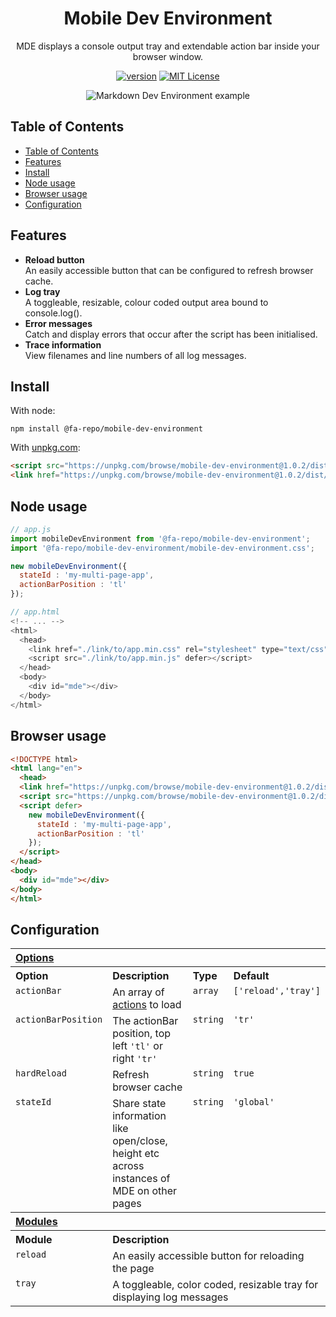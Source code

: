 <div align="center">

# Mobile Dev Environment

MDE displays a console output tray and extendable action bar inside your browser window.

[![version][version-badge]][package] [![MIT License][license-badge]][license]

![Markdown Dev Environment example](https://cloud.githubusercontent.com/assets/12685308/21486950/dc803590-cbb5-11e6-922e-78e4a59ad59c.gif)
</div>


## Table of Contents
<!-- no toc -->
- [Table of Contents](#table-of-contents)
- [Features](#features)
- [Install](#install)
- [Node usage](#node-usage)
- [Browser usage](#browser-usage)
- [Configuration](#configuration)

## Features

- **Reload button** <br> An easily accessible button that can be configured to refresh browser cache.
- **Log tray**  <br> A toggleable, resizable, colour coded output area bound to console.log().
- **Error messages** <br/> Catch and display errors that occur after the script has been initialised.
- **Trace information** <br/> View filenames and line numbers of all log messages.

## Install

With node:

```shell
npm install @fa-repo/mobile-dev-environment
```

With [unpkg.com](https://unpkg.com/browse/mobile-dev-environment@1.0.2/):

```html
<script src="https://unpkg.com/browse/mobile-dev-environment@1.0.2/dist/mde.min.js"></script>
<link href="https://unpkg.com/browse/mobile-dev-environment@1.0.2/dist/mde.min.css" rel="stylesheet" type="text/css">
```

## Node usage

```js
// app.js
import mobileDevEnvironment from '@fa-repo/mobile-dev-environment';
import '@fa-repo/mobile-dev-environment/mobile-dev-environment.css';

new mobileDevEnvironment({
  stateId : 'my-multi-page-app',
  actionBarPosition : 'tl'
});

// app.html
<!-- ... -->
<html>
  <head>
    <link href="./link/to/app.min.css" rel="stylesheet" type="text/css" />
    <script src="./link/to/app.min.js" defer></script>
  </head>
  <body>
    <div id="mde"></div>
  </body>
</html>
```

## Browser usage

```html
<!DOCTYPE html>
<html lang="en">
  <head>
  <link href="https://unpkg.com/browse/mobile-dev-environment@1.0.2/dist/mde.min.css" rel="stylesheet" type="text/css">
  <script src="https://unpkg.com/browse/mobile-dev-environment@1.0.2/dist/mde.min.js" defer></script>
  <script defer>  
    new mobileDevEnvironment({
      stateId : 'my-multi-page-app',
      actionBarPosition : 'tl'
    });
  </script>
</head>
<body>
  <div id="mde"></div>
</body>
</html>
```

## Configuration

<table>
  <tr>
    <th colspan="4" align="left" valign="top"><a href="#options" name="options">Options</a></th>
  </tr>
  <tr>
    <th align="left" valign="top">Option</th>
    <th align="left" valign="top">Description</th>
    <th align="left" valign="top">Type</th>
    <th align="left" valign="top">Default</th>
  </tr>
  <tr>
    <td valign="top"><code>actionBar</code></td>
    <td valign="top">An array of <a href="#modules" name="modules">actions</a> to load</td>
    <td valign="top"><code>array</code></td>
    <td valign="top"><code>['reload','tray']</code></td>
  </tr>
  <tr>
    <td valign="top"><code>actionBarPosition</code></td>
    <td valign="top">The actionBar position, top left <code>'tl'</code> or right <code>'tr'</code></td>
    <td valign="top"><code>string</code></td>
    <td valign="top"><code>'tr'</code></td>
  </tr>
  <tr>
    <td valign="top"><code>hardReload</code></td>
    <td valign="top">Refresh browser cache</td>
    <td valign="top"><code>string</code></td>
    <td valign="top"><code>true</code></td>
  </tr>
  <tr>
    <td valign="top"><code>stateId</code></td>
    <td valign="top">Share state information like open/close, height etc across instances of MDE on other pages</td>
    <td valign="top"><code>string</code></td>
    <td valign="top"><code>'global'</code></td>
  </tr>
  <tr>
    <th colspan="4" align="left" valign="top"><a href="#modules" name="modules">Modules</a></th>
  </tr>
  <tr>
    <th colspan="1" align="left" valign="top">Module</th>
    <th colspan="3" align="left" valign="top">Description</th>
  </tr>
  <tr>
    <td colspan="1" valign="top"><code>reload</code></td>
    <td colspan="3" valign="top">An easily accessible button for reloading the page</td>
  </tr>
  <tr>
    <td colspan="1" valign="top"><code>tray</code></td>
    <td colspan="3" valign="top">A toggleable, color coded, resizable tray for displaying log messages</td>
  </tr>
</table>


[version-badge]: https://img.shields.io/npm/v/@fa-repo/mobile-dev-environment.svg?style=flat-square
[license-badge]: https://img.shields.io/npm/l/@testing-library/react.svg?style=flat-square
[package]: https://www.npmjs.com/package/@fa-repo/mobile-dev-environment
[license]: https://github.com/fa-repo/mobile-dev-environment/blob/master/LICENSE.md